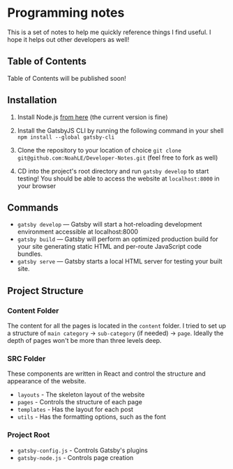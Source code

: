 # Programming notes

This is a set of notes to help me quickly reference things I find useful. I hope it helps out other developers as well!

## Table of Contents

Table of Contents will be published soon!

## Installation

1. Install Node.js [from here](https://nodejs.org/en/) (the current version is fine)

2. Install the GatsbyJS CLI by running the following command in your shell `npm install --global gatsby-cli`

3. Clone the repository to your location of choice `git clone git@github.com:NoahLE/Developer-Notes.git` (feel free to fork as well)

4. CD into the project's root directory and run `gatsby develop` to start testing! You should be able to access the website at `localhost:8000` in your browser

## Commands

* `gatsby develop` — Gatsby will start a hot-reloading development environment accessible at localhost:8000
* `gatsby build` — Gatsby will perform an optimized production build for your site generating static HTML and per-route JavaScript code bundles.
* `gatsby serve` — Gatsby starts a local HTML server for testing your built site.

## Project Structure

### Content Folder

The content for all the pages is located in the `content` folder. I tried to set up a structure of `main category` -> `sub-category` (if needed) -> `page`. Ideally the depth of pages won't be more than three levels deep.

### SRC Folder

These components are written in React and control the structure and appearance of the website.

* `layouts` - The skeleton layout of the website
* `pages` - Controls the structure of each page
* `templates` - Has the layout for each post
* `utils` - Has the formatting options, such as the font

### Project Root

* `gatsby-config.js` - Controls Gatsby's plugins
* `gatsby-node.js` - Controls page creation